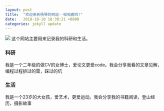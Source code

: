 ```yaml
---
layout: post
title:  "欢迎来到杨琴的网站--呦呦鹿鸣!"
date:   2018-10-10 18:30:21 +0800
categories: jekyll update
---
```


![]({{site.url}}/assets/fig1.jpg)
这个网站主要用来记录我的科研和生活。                        

### 科研 ###

我是一个二年级的做CV的女博士，爱论文更爱code。我会分享我看的文章见解，编程过程排过的雷，踩过的坑

### 生活 ###

我是一个23岁的大女孩，爱艺术，更爱运动。我会分享我的书籍阅读，登山经历，摄影故事


